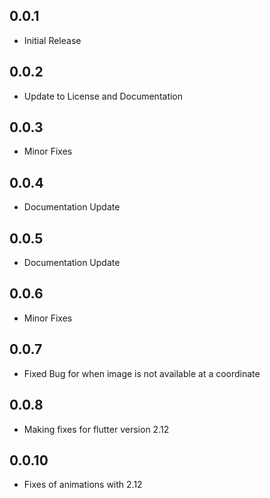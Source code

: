 ## 0.0.1

* Initial Release

## 0.0.2

* Update to License and Documentation

## 0.0.3

* Minor Fixes

## 0.0.4

* Documentation Update

## 0.0.5

* Documentation Update

## 0.0.6

* Minor Fixes

## 0.0.7

* Fixed Bug for when image is not available at a coordinate

## 0.0.8

* Making fixes for flutter version 2.12

## 0.0.10

* Fixes of animations with 2.12